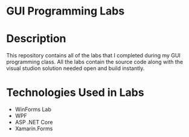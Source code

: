 # GUI Programming Labs
 
# Description
This repository contains all of the labs that I completed during my GUI programming class.
All the labs contain the source code along with the visual studion solution needed open and
build instantly. 

# Technologies Used in Labs
- WinForms Lab
- WPF 
- ASP .NET Core 
- Xamarin.Forms
